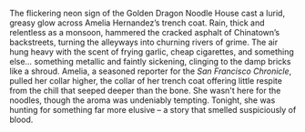 The flickering neon sign of the Golden Dragon Noodle House cast a lurid, greasy glow across Amelia Hernandez’s trench coat.  Rain, thick and relentless as a monsoon, hammered the cracked asphalt of Chinatown’s backstreets, turning the alleyways into churning rivers of grime.  The air hung heavy with the scent of frying garlic, cheap cigarettes, and something else… something metallic and faintly sickening, clinging to the damp bricks like a shroud. Amelia, a seasoned reporter for the *San Francisco Chronicle*, pulled her collar higher, the collar of her trench coat offering little respite from the chill that seeped deeper than the bone.  She wasn't here for the noodles, though the aroma was undeniably tempting.  Tonight, she was hunting for something far more elusive – a story that smelled suspiciously of blood.

